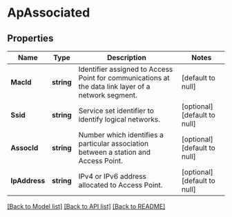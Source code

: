 # ApAssociated

## Properties
Name | Type | Description | Notes
------------ | ------------- | ------------- | -------------
**MacId** | **string** | Identifier assigned to Access Point for communications at the data link layer of a network segment. | [default to null]
**Ssid** | **string** | Service set identifier to identify logical networks. | [optional] [default to null]
**AssocId** | **string** | Number which identifies a particular association between a station and Access Point. | [optional] [default to null]
**IpAddress** | **string** | IPv4 or IPv6 address allocated to Access Point. | [optional] [default to null]

[[Back to Model list]](../README.md#documentation-for-models) [[Back to API list]](../README.md#documentation-for-api-endpoints) [[Back to README]](../README.md)


